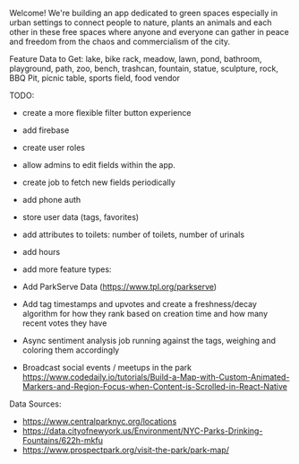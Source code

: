 Welcome! We're building an app dedicated to green spaces especially in urban settings to connect people to nature, plants an animals and each other in these free spaces where anyone and everyone can gather in peace and freedom from the chaos and commercialism of the city.

Feature Data to Get:
lake, bike rack, meadow, lawn, pond, bathroom, playground, path, zoo, bench, trashcan, fountain, statue, sculpture, rock, BBQ Pit, picnic table, sports field, food vendor

TODO:

- create a more flexible filter button experience
- add firebase
- create user roles
- allow admins to edit fields within the app.
- create job to fetch new fields periodically
- add phone auth
- store user data (tags, favorites)
- add attributes to toilets: number of toilets, number of urinals
- add hours
- add more feature types:

- Add ParkServe Data (https://www.tpl.org/parkserve)
- Add tag timestamps and upvotes and create a freshness/decay algorithm for how they rank based on creation time and how many recent votes they have
- Async sentiment analysis job running against the tags, weighing and coloring them accordingly
- Broadcast social events / meetups in the park
  https://www.codedaily.io/tutorials/Build-a-Map-with-Custom-Animated-Markers-and-Region-Focus-when-Content-is-Scrolled-in-React-Native

Data Sources:

- https://www.centralparknyc.org/locations
- https://data.cityofnewyork.us/Environment/NYC-Parks-Drinking-Fountains/622h-mkfu
- https://www.prospectpark.org/visit-the-park/park-map/
